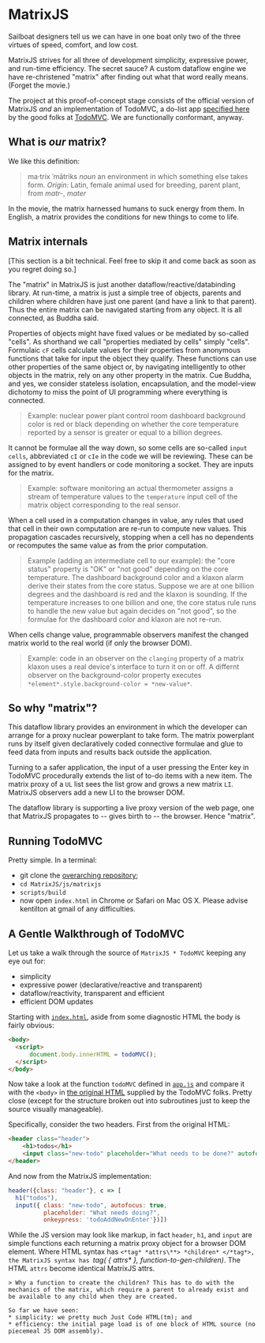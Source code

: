 # MatrixJS

Sailboat designers tell us we can have in one boat only two of the three virtues of speed, comfort, and low cost. 

MatrixJS strives for all three of development simplicity, expressive power, and run-time efficiency. The secret sauce? A custom dataflow engine we have re-christened "matrix" after finding out what that word really means. (Forget the movie.)

The project at this proof-of-concept stage consists of the official version of MatrixJS *and* an implementation of TodoMVC, a do-list app [specified here](https://github.com/tastejs/todomvc/blob/master/app-spec.md) by the good folks at [TodoMVC](http://todomvc.com). We are functionally conformant, anyway.

## What is *our* matrix?
We like this definition:
> ma·trix ˈmātriks *noun* an environment in which something else takes form. *Origin:* Latin, female animal used for breeding, parent plant, from *matr-*, *mater*

In the movie, the matrix harnessed humans to suck energy from them. In English, a matrix provides the conditions for new things to come to life.

## Matrix internals
[This section is a bit technical. Feel free to skip it and come back as soon as you regret doing so.]

The "matrix" in MatrixJS is just another dataflow/reactive/databinding library. At run-time, a matrix is just a simple tree of objects, parents and children where children have just one parent (and have a link to that parent). Thus the entire matrix can be navigated starting from any object. It is all connected, as Buddha said.

Properties of objects might have fixed values or be mediated by so-called "cells". As shorthand we call "properties mediated by cells" simply "cells". Formulaic `cF` cells calculate values for their properties from anonymous functions that take for input the object they qualify. These functions can use other properties of the same object or, by navigating intelligently to other objects in the matrix, rely on any other property in the matrix. Cue Buddha, and yes, we consider stateless isolation, encapsulation, and the model-view dichotomy to miss the point of UI programming where everything is connected.

> Example: nuclear power plant control room dashboard background color is red or black depending on whether the core temperature reported by a sensor is greater or equal to a billion degrees.

It cannot be formulae all the way down, so some cells are so-called `input cells`, abbreviated `cI` or `cIe` in the code we will be reviewing. These can be assigned to by event handlers or code monitoring a socket. They are inputs for the matrix.

> Example: software monitoring an actual thermometer assigns a stream of temperature values to the `temperature` input cell of the matrix object corresponding to the real sensor.

When a cell used in a computation changes in value, any rules that used that cell in their own computation are re-run to compute new values. This propagation cascades recursively, stopping when a cell has no dependents or recomputes the same value as from the prior computation.

> Example (adding an intermediate cell to our example): the "core status" property is "OK" or "not good" depending on the core temperature. The dashboard background color and a klaxon alarm derive their states from the core status. Suppose we are at one billion degrees and the dashboard is red and the klaxon is sounding. If the temperature increases to one billion and one, the core status rule runs to handle the new value but again decides on "not good", so the formulae for the dashboard color and klaxon are not re-run.

When cells change value, programmable observers manifest the changed matrix world to the real world (if only the browser DOM).

> Example: code in an observer on the `clanging` property of a matrix klaxon uses a real device's interface to turn it on or off. A differnt observer on the background-color property executes `*element*.style.background-color = *new-value*`.

## So why "matrix"?
This dataflow library provides an environment in which the developer can arrange for a proxy nuclear powerplant to take form. The matrix powerplant runs by itself given declaratively coded connective formulae and glue to feed data from inputs and results back outside the application.

Turning to a safer application, the input of a user pressing the Enter key in TodoMVC procedurally extends the list of to-do items with a new item. The matrix proxy of a `UL` list sees the list grow and grows a new matrix `LI`. MatrixJS observers add a new LI to the browser DOM.

The dataflow library is supporting a live proxy version of the web page, one that MatrixJS propagates to -- gives birth to -- the browser. Hence "matrix".

## Running TodoMVC
Pretty simple. In a terminal:
* git clone the [overarching repository](https://github.com/kennytilton/MatrixJS);
* `cd MatrixJS/js/matrixjs`
* `scripts/build`
* now open `index.html` in Chrome or Safari on Mac OS X.
Please advise kentilton at gmail of any difficulties.

## A Gentle Walkthrough of TodoMVC
Let us take a walk through the source of `MatrixJS * TodoMVC` keeping any eye out for:
* simplicity
* expressive power (declarative/reactive and transparent)
* dataflow/reactivity, transparent and efficient
* efficient DOM updates

Starting with [`index.html`](https://github.com/kennytilton/MatrixJS/blob/master/js/matrixjs/index.html), aside from some diagnostic HTML the body is fairly obvious:
```html
<body>
  <script>
	  document.body.innerHTML = todoMVC();
  </script>
</body>
```
Now take a look at the function `todoMVC` defined in [`app.js`](https://github.com/kennytilton/MatrixJS/blob/master/js/matrixjs/js/app.js) and compare it with the `<body>` in [the original HTML](https://github.com/kennytilton/MatrixJS/blob/master/js/matrixjs/todo-orig.html) supplied by the TodoMVC folks. Pretty close (except for the structure broken out into subroutines just to keep the source visually manageable). 

Specifically, consider the two headers. First from the original HTML:
```html
<header class="header">
	<h1>todos</h1>
	<input class="new-todo" placeholder="What needs to be done?" autofocus>
</header>
```
And now from the MatrixJS implementation:
```javascript
header({class: "header"}, c => [
  h1("todos"),
  input({ class: "new-todo", autofocus: true,
          placeholder: "What needs doing?",
          onkeypress: 'todoAddNewOnEnter'})])
```
While the JS version may look like markup, in fact `header`, `h1`, and `input` are simple functions each returning a matrix proxy object  for a browser DOM element. Where HTML syntax has `<*tag* *attrs\**> *children* </*tag*>, the MatrixJS syntax has `*tag( { attrs\* }, function-to-gen-children)*. The HTML `attrs` become identical MatrixJS attrs. 
```
> Why a function to create the children? This has to do with the mechanics of the matrix, which require a parent to already exist and be available to any child when they are created.

So far we have seen:
* simplicity: we pretty much Just Code HTML(tm); and
* efficiency: the initial page load is of one block of HTML source (no piecemeal JS DOM assembly).


